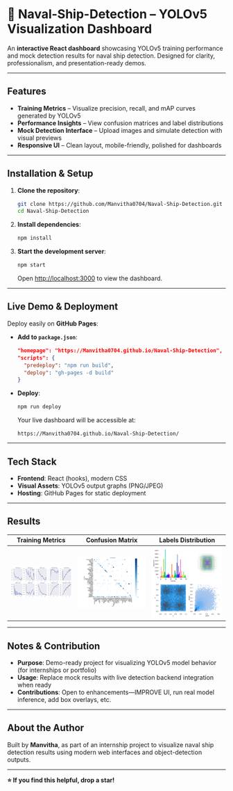 # 🚢 Naval-Ship-Detection – YOLOv5 Visualization Dashboard

An **interactive React dashboard** showcasing YOLOv5 training performance and mock detection results for naval ship detection. Designed for clarity, professionalism, and presentation-ready demos.

---

##  Features

- **Training Metrics** – Visualize precision, recall, and mAP curves generated by YOLOv5  
- **Performance Insights** – View confusion matrices and label distributions  
- **Mock Detection Interface** – Upload images and simulate detection with visual previews  
- **Responsive UI** – Clean layout, mobile-friendly, polished for dashboards

---

##  Installation & Setup

1. **Clone the repository**:
   ```bash
   git clone https://github.com/Manvitha0704/Naval-Ship-Detection.git
   cd Naval-Ship-Detection
   ```

2. **Install dependencies**:
   ```bash
   npm install
   ```

3. **Start the development server**:
   ```bash
   npm start
   ```
   Open [http://localhost:3000](http://localhost:3000) to view the dashboard.

---

##  Live Demo & Deployment

Deploy easily on **GitHub Pages**:

- **Add to `package.json`**:
  ```json
  "homepage": "https://Manvitha0704.github.io/Naval-Ship-Detection",
  "scripts": {
    "predeploy": "npm run build",
    "deploy": "gh-pages -d build"
  }
  ```

- **Deploy**:
  ```bash
  npm run deploy
  ```
  Your live dashboard will be accessible at:
  ```
  https://Manvitha0704.github.io/Naval-Ship-Detection/
  ```

---

##  Tech Stack

- **Frontend**: React (hooks), modern CSS  
- **Visual Assets**: YOLOv5 output graphs (PNG/JPEG)  
- **Hosting**: GitHub Pages for static deployment

---

##  Results

| Training Metrics | Confusion Matrix | Labels Distribution |
|------------------|-------------------|----------------------|
| ![Training](ship-detection-web/public/results.png) | ![Confusion](ship-detection-web/public/confusion_matrix.png) | ![Labels](ship-detection-web/public/labels.jpg) |

---

##  Notes & Contribution

- **Purpose**: Demo-ready project for visualizing YOLOv5 model behavior (for internships or portfolio)  
- **Usage**: Replace mock results with live detection backend integration when ready  
- **Contributions**: Open to enhancements—IMPROVE UI, run real model inference, add box overlays, etc.

---

##  About the Author

Built by **Manvitha**, as part of an internship project to visualize naval ship detection results using modern web interfaces and object-detection outputs.

---

**⭐ If you find this helpful, drop a star!**
